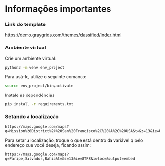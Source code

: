 # Informações importantes

### Link do template

https://demo.graygrids.com/themes/classified/index.html

### Ambiente virtual

Crie um ambiente virtual:
```bash
python3 -m venv env_project
```

Para usá-lo, utilize o seguinte comando:
```bash
source env_project/bin/activate
```

Instale as dependências:
```bash
pip install -r requirements.txt
```

### Setando a localização
```
https://maps.google.com/maps?q=Mission%20District%2C%20San%20Francisco%2C%20CA%2C%20USA&t=&z=13&ie=UTF8&iwloc=&output=embed
```

Para setar a localização, troque o que está dentro da variável q pelo endereço que você deseja, ficando assim:

```
https://maps.google.com/maps?q=Paripe,Salvador,Bahia&t=&z=13&ie=UTF8&iwloc=&output=embed
```
